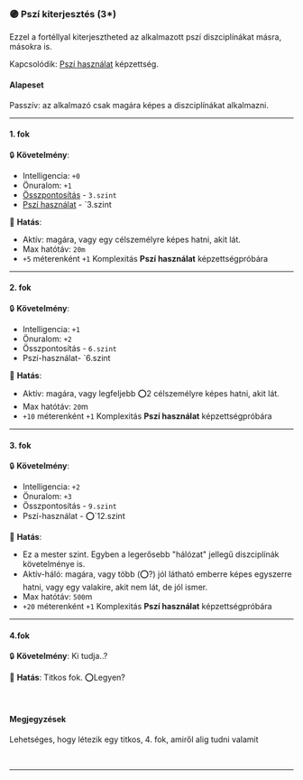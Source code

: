 ### 🟣 Pszí kiterjesztés (3*)

Ezzel a fortéllyal kiterjesztheted az alkalmazott pszí diszciplínákat másra, másokra is.

Kapcsolódik: [Pszí használat](../kepzettsegek/pszi_hasznalat.md) képzettség.

#### Alapeset

Passzív: az alkalmazó csak magára képes a diszciplínákat alkalmazni﻿.

---
#### 1. fok

🔒 **Követelmény**:
- Intelligencia: `+0`
- Önuralom: `+1`
- [Összpontosítás](../kepzettsegek/osszpontositas.md) - `3.szint`
- [Pszí használat](../kepzettsegek/pszi_hasznalat.md) - `3.szint

🌟 **Hatás**:
- Aktív: magára, vagy egy célszemélyre képes hatni, akit lát.﻿
- Max hatótáv: `20m`
- `+5` méterenként `+1` Komplexitás **Pszí használat** képzettségpróbára

---
#### 2. fok

🔒 **Követelmény**:
- Intelligencia: `+1`
- Önuralom: `+2`
- Összpontosítás - `6.szint`
- Pszí-használat- `6.szint

🌟 **Hatás**:
- Aktív: magára, vagy legfeljebb ⭕2 célszemélyre képes hatni, akit lát.﻿
- Max hatótáv: `20`m
- `+10` méterenként `+1` Komplexitás **Pszí használat** képzettségpróbára

---
#### 3. fok

🔒 **Követelmény**:
- Intelligencia: `+2`
- Önuralom: `+3`
- Összpontosítás - `9.szint`
- Pszí-használat - ⭕`12.szint

🌟 **Hatás**:
- Ez a mester szint. Egyben a legerősebb "hálózat" jellegű diszciplínák követelménye is.
- Aktív-háló: magára, vagy több (⭕?) jól látható emberre képes egyszerre hatni, vagy egy valakire, akit nem lát, de jól ismer.﻿
- Max hatótáv: `500`m
- `+20` méterenként `+1` Komplexitás **Pszí használat** képzettségpróbára

---
#### 4.fok

🔒 **Követelmény**: Ki tudja..?

🌟 **Hatás**: Titkos fok. ⭕Legyen?

<br />

#### Megjegyzések

Lehetséges, hogy létezik egy titkos, 4. fok, amiről alig tudni valamit

<br />

---
